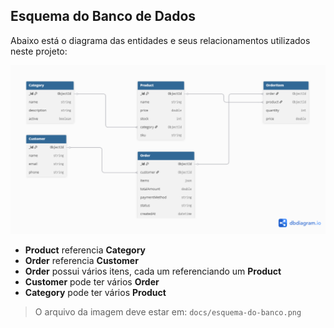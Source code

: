 ## Esquema do Banco de Dados

Abaixo está o diagrama das entidades e seus relacionamentos utilizados neste projeto:

![Esquema do Banco de Dados](docs/esquema-do-banco.png)

- **Product** referencia **Category**
- **Order** referencia **Customer**
- **Order** possui vários itens, cada um referenciando um **Product**
- **Customer** pode ter vários **Order**
- **Category** pode ter vários **Product**

> O arquivo da imagem deve estar em: `docs/esquema-do-banco.png`
